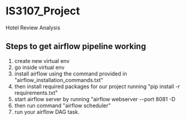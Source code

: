 # IS3107_Project
Hotel Review Analysis

## Steps to get airflow pipeline working
1. create new virtual env
2. go inside virtual env
3. install airflow using the command provided in "airflow_installation_commands.txt"
4. then install required packages for our project running "pip install -r requirements.txt"
5. start airflow server by running "airflow webserver --port 8081 -D
6. then run command "airflow scheduler"
7. run your airflow DAG task.
